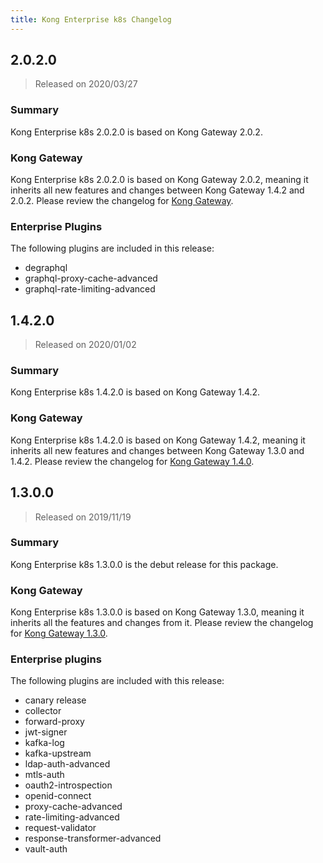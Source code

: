```yaml
---
title: Kong Enterprise k8s Changelog
---
```


## 2.0.2.0

> Released on 2020/03/27

### Summary

Kong Enterprise k8s 2.0.2.0 is based on Kong Gateway 2.0.2.

### Kong Gateway

Kong Enterprise k8s 2.0.2.0 is based on Kong Gateway 2.0.2,
meaning it inherits all new features and changes between Kong Gateway 1.4.2 and
2.0.2.
Please review the changelog for
[Kong Gateway](https://github.com/Kong/kong/blob/master/CHANGELOG.md).

### Enterprise Plugins

The following plugins are included in this release:

* degraphql
* graphql-proxy-cache-advanced
* graphql-rate-limiting-advanced

## 1.4.2.0

> Released on 2020/01/02

### Summary

Kong Enterprise k8s 1.4.2.0 is based on Kong Gateway 1.4.2.

### Kong Gateway

Kong Enterprise k8s 1.4.2.0 is based on Kong Gateway 1.4.2,
meaning it inherits all new features and changes between Kong Gateway 1.3.0 and
1.4.2.
Please review the changelog for
[Kong Gateway 1.4.0](https://github.com/Kong/kong/blob/master/CHANGELOG.md#140).

## 1.3.0.0

> Released on 2019/11/19

### Summary

Kong Enterprise k8s 1.3.0.0 is the debut release for this package.

### Kong Gateway

Kong Enterprise k8s 1.3.0.0 is based on Kong Gateway 1.3.0,
meaning it inherits all the features and changes from it.
Please review the changelog for
[Kong Gateway 1.3.0](https://github.com/Kong/kong/blob/master/CHANGELOG.md#130).

### Enterprise plugins

The following plugins are included with this release:

* canary release
* collector
* forward-proxy
* jwt-signer
* kafka-log
* kafka-upstream
* ldap-auth-advanced
* mtls-auth
* oauth2-introspection
* openid-connect
* proxy-cache-advanced
* rate-limiting-advanced
* request-validator
* response-transformer-advanced
* vault-auth
